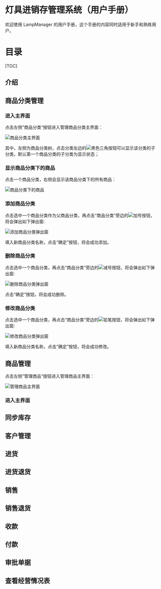 # 灯具进销存管理系统（用户手册）

  欢迎使用 LampManager 的用户手册，这个手册的内容同时适用于新手和熟练用户。

# 目录

[TOC]

## 介绍



## 商品分类管理

### 进入主界面
点击左侧”商品分类“按钮进入管理商品分类主界面：

![商品分类主界面]()

其中，左侧为商品分类树，点击分类左边的![黑色三角]()按钮可以显示该分类的子分类，默认第一个商品分类的子分类为显示状态；

### 显示商品分类下的商品
点击一个商品分类，右侧会显示该商品分类下的所有商品：

![商品分类下的商品]()

### 添加商品分类
点击选中一个商品分类作为父商品分类，再点击“商品分类”旁边的![加号]()按钮，将会弹出如下弹出窗:

![添加商品分类弹出窗]()

填入新商品分类名称，点击“确定”按钮，将会成功添加。

### 删除商品分类
点击选中一个商品分类，再点击“商品分类”旁边的![减号]()按钮，将会弹出如下弹出窗:

![删除商品分类弹出窗]()

点击“确定”按钮，将会成功删除。

### 修改商品分类
点击选中一个商品分类，再点击“商品分类”旁边的![铅笔]()按钮，将会弹出如下弹出窗:

![修改商品分类弹出窗]()

填入新商品分类名称，点击“确定”按钮，将会成功修改。

## 商品管理

点击左侧”管理商品“按钮进入管理商品主界面：

![管理商品主界面]()

### 进入主界面

## 同步库存



## 客户管理



## 进货



## 进货退货



## 销售



## 销售退货



## 收款



## 付款



## 审批单据



## 查看经营情况表






